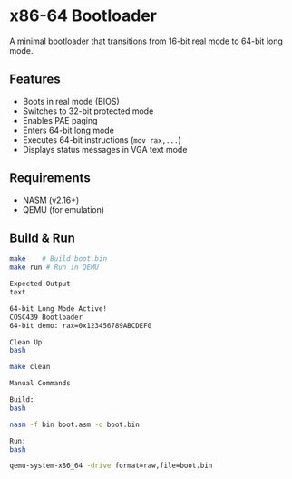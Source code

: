 # x86-64 Bootloader

A minimal bootloader that transitions from 16-bit real mode to 64-bit long mode.

## Features
- Boots in real mode (BIOS)
- Switches to 32-bit protected mode
- Enables PAE paging
- Enters 64-bit long mode
- Executes 64-bit instructions (`mov rax,...`)
- Displays status messages in VGA text mode

## Requirements
- NASM (v2.16+)
- QEMU (for emulation)

## Build & Run
```bash
make    # Build boot.bin
make run # Run in QEMU

Expected Output
text

64-bit Long Mode Active!
COSC439 Bootloader
64-bit demo: rax=0x123456789ABCDEF0

Clean Up
bash

make clean

Manual Commands

Build:
bash

nasm -f bin boot.asm -o boot.bin

Run:
bash

qemu-system-x86_64 -drive format=raw,file=boot.bin